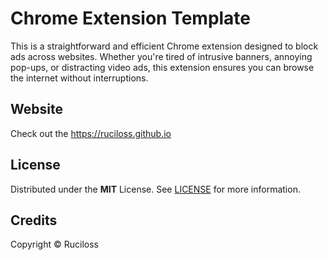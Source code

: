 # Chrome Extension Template
 
This is a straightforward and efficient Chrome extension designed to block ads across websites. Whether you're tired of intrusive banners, annoying pop-ups, or distracting video ads, this extension ensures you can browse the internet without interruptions.

## Website

Check out the https://ruciloss.github.io

## License

Distributed under the **MIT** License. See [LICENSE](https://ruciloss.github.io/license/mit) for more information.

## Credits

Copyright © Ruciloss
